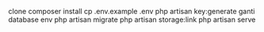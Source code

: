 clone
composer install
cp .env.example .env
php artisan key:generate
ganti database env
php artisan migrate
php artisan storage:link
php artisan serve
